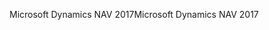 <span data-ttu-id="5971f-101">Microsoft Dynamics NAV 2017</span><span class="sxs-lookup"><span data-stu-id="5971f-101">Microsoft Dynamics NAV 2017</span></span>